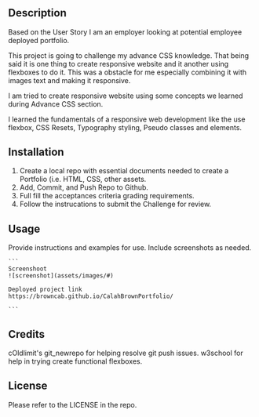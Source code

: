 # <CalahBrownPortfolio>

## Description
Based on the User Story I am an employer looking at potential employee deployed portfolio. 

This project is going to challenge my advance CSS knowledge. That being said it is one thing to create responsive website and it another using flexboxes to do it. This was a obstacle for me especially combining it with images text and making it responsive. 

I am tried to create responsive website using some concepts we learned during Advance CSS section.

I learned the fundamentals of a responsive web development like the use flexbox, CSS Resets, Typography styling, Pseudo classes and elements.

## Installation
1. Create a local repo with essential documents needed to create a Portfolio (i.e. HTML, CSS, other assets. 
2. Add, Commit, and Push Repo to Github.
4. Full fill the acceptances criteria grading requirements.
5. Follow the instrucations to submit the Challenge for review.

## Usage
Provide instructions and examples for use. Include screenshots as needed. 

    ```
    Screenshoot
    ![screenshot](assets/images/#)

    Deployed project link
    https://browncab.github.io/CalahBrownPortfolio/

    ```

## Credits
cOldlimit's git_newrepo for helping resolve git push issues.
w3school for help in trying create functional flexboxes.

## License
Please refer to the LICENSE in the repo.